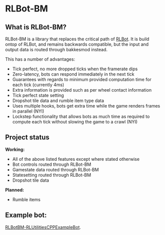 # RLBot-BM

## What is RLBot-BM?

RLBot-BM is a library that replaces the critical path of [RLBot](https://rlbot.org/). 
It is build ontop of RLBot, and remains backwards compatible, but the input and output data is routed through bakkesmod instead.

This has a number of advantages:
* Tick perfect, no more dropped ticks when the framerate dips
* Zero-latency, bots can respond immediately in the next tick
* Guarantees with regards to minimum provided computation time for each tick (currently 4ms)
* Extra information is provided such as per wheel contact information
* Tick perfect state setting
* Dropshot tile data and rumble item type data
* Uses multiple hooks, bots get extra time while the game renders frames in parallel (NYI)
* Lockstep functionality that allows bots as much time as required to compute each tick without slowing the game to a crawl (NYI)

## Project status

**Working:**
* All of the above listed features except where stated otherwise
* Bot controls routed through RLBot-BM
* Gamestate data routed through RLBot-BM
* Statesetting routed through RLBot-BM
* Dropshot tile data

**Planned:**
* Rumble items

## Example bot:
[RLBotBM-RLUtilitiesCPPExampleBot](https://github.com/L0laapk3/RLBotBM-RLUtilitiesCPPExampleBot).
